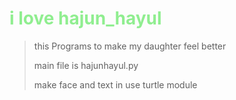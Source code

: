 # <span style="color:LightGreen"> i love hajun_hayul </span>
> 
> this Programs to make my daughter feel better
> 
> main file is hajunhayul.py
> 
> make face and text in use turtle module
